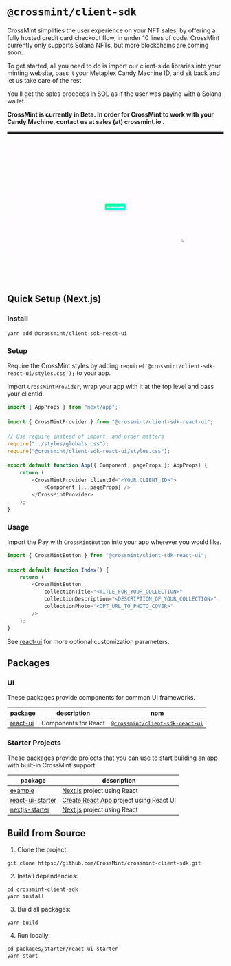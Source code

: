 # `@crossmint/client-sdk`

CrossMint simplifies the user experience on your NFT sales, by offering a fully hosted credit card checkout flow, in under 10 lines of code. CrossMint currently only supports Solana NFTs, but more blockchains are coming soon.

To get started, all you need to do is import our client-side libraries into your minting website, pass it your Metaplex Candy Machine ID, and sit back and let us take care of the rest.

You’ll get the sales proceeds in SOL as if the user was paying with a Solana wallet.

**CrossMint is currently in Beta. In order for CrossMint to work with your Candy Machine, contact us at sales (at) crossmint.io .**

<p align="center">
  <img src="https://github.com/CrossMint/crossmint-client-sdk/raw/main/usageExample.gif?raw=true" alt="Usage Example" />
</p>

## Quick Setup (Next.js)

### Install

```shell
yarn add @crossmint/client-sdk-react-ui
```

### Setup

Require the CrossMint styles by adding `require('@crossmint/client-sdk-react-ui/styles.css');` to your app.

Import `CrossMintProvider`, wrap your app with it at the top level and pass your clientId.

```javascript
import { AppProps } from "next/app";

import { CrossMintProvider } from "@crossmint/client-sdk-react-ui";

// Use require instead of import, and order matters
require("../styles/globals.css");
require("@crossmint/client-sdk-react-ui/styles.css");

export default function App({ Component, pageProps }: AppProps) {
    return (
        <CrossMintProvider clientId="<YOUR_CLIENT_ID>">
            <Component {...pageProps} />
        </CrossMintProvider>
    );
}
```

### Usage

Import the Pay with `CrossMintButton` into your app wherever you would like.

```javascript
import { CrossMintButton } from "@crossmint/client-sdk-react-ui";

export default function Index() {
    return (
        <CrossMintButton
            collectionTitle="<TITLE_FOR_YOUR_COLLECTION>"
            collectionDescription="<DESCRIPTION_OF_YOUR_COLLECTION>"
            collectionPhoto="<OPT_URL_TO_PHOTO_COVER>"
        />
    );
}
```

See [react-ui](https://github.com/CrossMint/crossmint-client-sdk/tree/main/packages/ui/react-ui) for more optional customization parameters.

## Packages

### UI

These packages provide components for common UI frameworks.

| package                                                                                      | description          | npm                                                                                          |
| -------------------------------------------------------------------------------------------- | -------------------- | -------------------------------------------------------------------------------------------- |
| [react-ui](https://github.com/CrossMint/crossmint-client-sdk/tree/main/packages/ui/react-ui) | Components for React | [`@crossmint/client-sdk-react-ui`](https://npmjs.com/package/@crossmint/client-sdk-react-ui) |

### Starter Projects

These packages provide projects that you can use to start building an app with built-in CrossMint support.

| package                                                                                                           | description                                                             |
| ----------------------------------------------------------------------------------------------------------------- | ----------------------------------------------------------------------- |
| [example](https://github.com/CrossMint/crossmint-client-sdk/tree/main/packages/starter/example)                   | [Next.js](https://nextjs.org) project using React                       |
| [react-ui-starter](https://github.com/CrossMint/crossmint-client-sdk/tree/main/packages/starter/react-ui-starter) | [Create React App](https://create-react-app.dev) project using React UI |
| [nextjs-starter](https://github.com/CrossMint/crossmint-client-sdk/tree/main/packages/starter/nextjs-starter)     | [Next.js](https://nextjs.org) project using React                       |

## Build from Source

1. Clone the project:

```shell
git clone https://github.com/CrossMint/crossmint-client-sdk.git
```

2. Install dependencies:

```shell
cd crossmint-client-sdk
yarn install
```

3. Build all packages:

```shell
yarn build
```

4. Run locally:

```shell
cd packages/starter/react-ui-starter
yarn start
```
